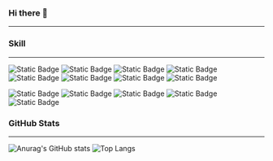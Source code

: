 ### Hi there 👋
---

### Skill
---
![Static Badge](https://img.shields.io/badge/swift-%08white?style=for-the-badge&logo=Swift&logoColor=F05138&color=black) 
![Static Badge](https://img.shields.io/badge/RxSwift-%08white?style=for-the-badge&logo=reactivex&logoColor=%23B7178C&color=black) 
![Static Badge](https://img.shields.io/badge/SPM-%08white?style=for-the-badge&logo=swift&logoColor=%23F05138&color=black)
![Static Badge](https://img.shields.io/badge/cocoapods-%08white?style=for-the-badge&logo=cocoapods&logoColor=%23EE3322&color=black)
![Static Badge](https://img.shields.io/badge/xcode-%08white?style=for-the-badge&logo=xcode&logoColor=%23147EFB&color=black)
![Static Badge](https://img.shields.io/badge/fastlane-%08white?style=for-the-badge&logo=fastlane&logoColor=%2300F200&color=black)
![Static Badge](https://img.shields.io/badge/jenkins-%08white?style=for-the-badge&logo=jenkins&logoColor=%23D24939&color=black)
![Static Badge](https://img.shields.io/badge/tuist-%08white?style=for-the-badge&logo=swift&logoColor=%23F05138&color=black)



![Static Badge](https://img.shields.io/badge/confluence-%08white?style=for-the-badge&logo=confluence&logoColor=%23172B4D&color=black)
![Static Badge](https://img.shields.io/badge/jira-%08white?style=for-the-badge&logo=jira&logoColor=%230052CC&color=black)
![Static Badge](https://img.shields.io/badge/figma-%08white?style=for-the-badge&logo=figma&logoColor=%23F24E1E&color=black)
![Static Badge](https://img.shields.io/badge/github-%08white?style=for-the-badge&logo=github&logoColor=%23181717&color=black)
![Static Badge](https://img.shields.io/badge/gitlab-%08white?style=for-the-badge&logo=gitlab&logoColor=%23FC6D26&color=black)


### GitHub Stats
---
![Anurag's GitHub stats](https://github-readme-stats.vercel.app/api?username=hrjy6278&show_icons=true&theme=tokyonight)
![Top Langs](https://github-readme-stats.vercel.app/api/top-langs/?username=hrjy6278&layout=compact&theme=tokyonight)

<!--
**hrjy6278/hrjy6278** is a ✨ _special_ ✨ repository because its `README.md` (this file) appears on your GitHub profile.

Here are some ideas to get you started:

- 🔭 I’m currently working on ...
- 🌱 I’m currently learning ...
- 👯 I’m looking to collaborate on ...
- 🤔 I’m looking for help with ...
- 💬 Ask me about ...
- 📫 How to reach me: ...
- 😄 Pronouns: ...
- ⚡ Fun fact: ...
-->
